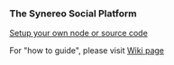 ### The Synereo Social Platform 

[Setup your own node or source code](https://github.com/synereo/synereo)

For "how to guide", please visit [Wiki page](https://github.com/synereo/docs/wiki)
